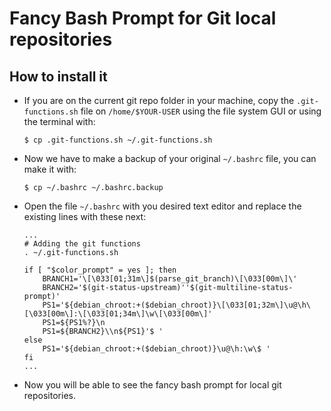 # Fancy Bash Prompt for Git local repositories

## How to install it

* If you are on the current git repo folder in your machine, copy the `.git-functions.sh` file on `/home/$YOUR-USER` using the file system GUI or using the terminal with:
    ```
    $ cp .git-functions.sh ~/.git-functions.sh
    ```

* Now we have to make a backup of your original `~/.bashrc` file, you can make it with:
    ```
    $ cp ~/.bashrc ~/.bashrc.backup
    ```

* Open the file `~/.bashrc` with you desired text editor and replace the existing lines with these next:
    ```
    ...
    # Adding the git functions
    . ~/.git-functions.sh

    if [ "$color_prompt" = yes ]; then
        BRANCH1='\[\033[01;31m\]$(parse_git_branch)\[\033[00m\]\'
        BRANCH2='$(git-status-upstream)''$(git-multiline-status-prompt)'
        PS1='${debian_chroot:+($debian_chroot)}\[\033[01;32m\]\u@\h\[\033[00m\]:\[\033[01;34m\]\w\[\033[00m\]'
        PS1=${PS1%?}\n
        PS1=${BRANCH2}\\n${PS1}'$ ' 
    else
        PS1='${debian_chroot:+($debian_chroot)}\u@\h:\w\$ '
    fi
    ...
    ```
* Now you will be able to see the fancy bash prompt for local git repositories.